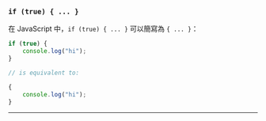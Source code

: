 ### `if (true) { ... }`

在 JavaScript 中，`if (true) { ... }` 可以簡寫為 `{ ... }`：

```JavaScript
if (true) {
    console.log("hi");
}

// is equivalent to:

{
    console.log("hi");
}
```

---
